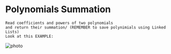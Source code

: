 # Polynomials Summation
    Read coefficients and powers of two polynomials 
    and return their summation/ (REMEMBER to save polynimials using Linked Lists)
    Look at this EXAMPLE:

![photo](../Images/image.png)